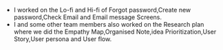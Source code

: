 - I worked on the Lo-fi and Hi-fi of Forgot password,Create new password,Check Email and Email message Screens.
- I and some other team members also worked on the Research plan where we did the Empathy Map,Organised Note,idea Prioritization,User Story,User persona and User flow.  
